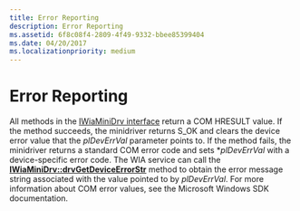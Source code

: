 ```yaml
---
title: Error Reporting
description: Error Reporting
ms.assetid: 6f8c08f4-2809-4f49-9332-bbee85399404
ms.date: 04/20/2017
ms.localizationpriority: medium
---
```


# Error Reporting





All methods in the [IWiaMiniDrv interface](https://docs.microsoft.com/windows-hardware/drivers/ddi/wiamindr_lh/nn-wiamindr_lh-iwiaminidrv) return a COM HRESULT value. If the method succeeds, the minidriver returns S\_OK and clears the device error value that the *plDevErrVal* parameter points to. If the method fails, the minidriver returns a standard COM error code and sets \**plDevErrVal* with a device-specific error code. The WIA service can call the [**IWiaMiniDrv::drvGetDeviceErrorStr**](https://docs.microsoft.com/windows-hardware/drivers/ddi/wiamindr_lh/nf-wiamindr_lh-iwiaminidrv-drvgetdeviceerrorstr) method to obtain the error message string associated with the value pointed to by *plDevErrVal*. For more information about COM error values, see the Microsoft Windows SDK documentation.

 

 




